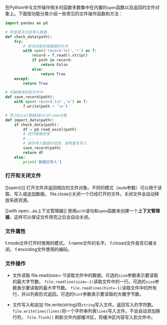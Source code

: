 在Python中与文件操作相关的函数多数集中在内置的`open`函数以及返回的文件对象上。下面按功能分类介绍一些常见的文件操作函数和方法：

```python
import pandas as pd

# 检查是否已经导入数据
def check_data(path):
    try:
        # 尝试读取存储数据的文件
        with open('record.txt','r') as f:
            record = f.read().strip()
            if path in record:
                return False
            else:
                return True
    except:
        return True

# 将数据保存到文件中
def save_record(path):
    with open('record.txt','a') as f:
        f.write(path + '\n')

# 导入Excel数据到DataFrame对象
def import_data(path):
    if check_data(path):
        df = pd.read_excel(path)
        # 进行数据处理
        # ...
        # 保存导入数据的信息，避免重复导入
        save_record(path)
        return df
    else:
        print('数据已导入')
```

### 打开和关闭文件
[[open()]]  打开文件并返回相应的文件对象。不同的模式（`mode`参数）可以用于读取、写入或追加数据。
file.close()关闭一个已经打开的文件。关闭文件会自动释放系统资源。

[[with open...as上下文管理器]] 使用`with`语句和`open`函数来创建一个**上下文管理器**，这样可以保证文件用完之后会自动关闭。

### 文件属性
f.mode文件打开时使用的模式。
f.name文件的名字。
f.closed文件是否已被关闭。
f.encoding文件使用的编码。

### 文件操作
- 文件读取
	file.read(size=-1)读取文件中的数据。可选的`size`参数表示要读取的最大字节数。
	`file.readline(size=-1)`读取文件中的一行。可选的`size`参数表示要读取的最大字节数。
	`file.readlines(hint=-1)`读取文件中的所有行，并以列表形式返回。可选的`hint`参数表示要读取的大概字节数。

- 文件写入和追加
	file.write(string)将`string`写入文件。返回写入的字符数。
	`file.writelines(lines)`将一个字符串列表`lines`写入文件。不会自动添加换行符。
	`file.flush()` 刷新文件内部缓冲区，将缓冲区内容写入到文件中。
